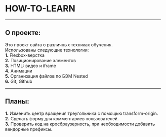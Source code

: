 # HOW-TO-LEARN
**********************************

## О проекте:
Это проект сайта о различных техниках обучения.  
Использованы следующие технологии:  
__1.__ Flexbox-верстка  
__2.__ Позиционирование элементов  
__3.__ HTML: видео и iframe  
__4.__ Анимации  
__5.__ Организация файлов по БЭМ Nested  
__6.__ Git, Github  
******************************

## Планы: ##
__1.__ Изменить центр вращения треугольника с помощью transform-origin.  
__2.__ Сделать форму для комментариев пользователей.  
__3.__ Проверить код на кросбраузерность, при необходимости добавить вендорные префиксы.  